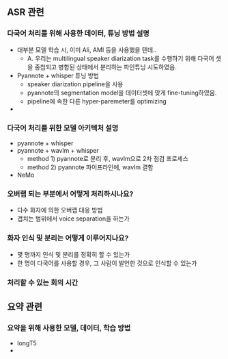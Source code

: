 ## ASR 관련
### 다국어 처리를 위해 사용한 데이터, 튜닝 방법 설명
- 대부분 모델 학습 시, 이미 Ali, AMI 등을 사용했을 텐데..
  - A. 우리는 multilingual speaker diarization task를 수행하기 위해 다국어 셋을 중첩되고 병합된 상태에서 분리하는 파인튜닝 시도하였음.
- Pyannote + whisper 튜닝 방법
  - speaker diarization pipeline을 사용
  - pyannote의 segmentation model을 데이터셋에 맞게 fine-tuning하였음.
  - pipeline에 속한 다른 hyper-paremeter를 optimizing
- 

### 다국어 처리를 위한 모델 아키텍처 설명
- pyannote + whisper
- pyannote + wavlm + whisper
  - method 1) pyannote로 분리 후, wavlm으로 2차 점검 프로세스
  - method 2) pyannote 파이프라인에, wavlm 결합
- NeMo 

### 오버랩 되는 부분에서 어떻게 처리하시나요?
- 다수 화자에 의한 오버랩 대응 방법
- 겹치는 범위에서 voice separation을 하는가

### 화자 인식 및 분리는 어떻게 이루어지나요?
- 몇 명까지 인식 및 분리를 정확히 할 수 있는가
- 한 명이 다국어를 사용할 경우, 그 사람이 발언한 것으로 인식할 수 있는가

### 처리할 수 있는 회의 시간

## 요약 관련
### 요약을 위해 사용한 모델, 데이터, 학습 방법
- longT5
- 
